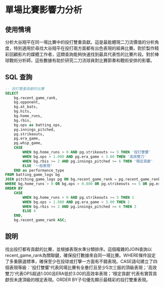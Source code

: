 # 單場比賽影響力分析

## 使用情境

分析大谷翔平在同一場比賽中的投打雙重貢獻。這是最能體現二刀流價值的分析角度，特別適用於尋找大谷翔平在投打兩方面都有出色表現的經典比賽。對於製作精彩回顧影片的媒體工作者，這類查詢能夠快速找到最具代表性的比賽片段。對於棒球戰術分析師，這些數據有助於研究二刀流球員對比賽節奏和戰術安排的影響。

## SQL 查詢

```sql
-- 投打雙重貢獻的比賽
SELECT 
    bg.recent_game_rank,
    bg.opponent,
    bg.at_bats,
    bg.hits,
    bg.home_runs,
    bg.rbis,
    bg.ops as batting_ops,
    pg.innings_pitched,
    pg.strikeouts,
    pg.era_game,
    pg.whip_game,
    CASE 
        WHEN bg.home_runs > 0 AND pg.strikeouts >= 5 THEN '投打雙響'
        WHEN bg.ops > 1.000 AND pg.era_game < 3.00 THEN '高效雙刀'
        WHEN bg.rbis >= 2 AND pg.innings_pitched >= 6 THEN '穩定貢獻'
        ELSE '一般表現'
    END as performance_type
FROM batting_game_logs bg
JOIN pitching_game_logs pg ON bg.recent_game_rank = pg.recent_game_rank
WHERE bg.home_runs > 0 OR bg.ops > 0.800 OR pg.strikeouts >= 5 OR pg.era_game < 4.00
ORDER BY 
    CASE 
        WHEN bg.home_runs > 0 AND pg.strikeouts >= 5 THEN 1
        WHEN bg.ops > 1.000 AND pg.era_game < 3.00 THEN 2
        WHEN bg.rbis >= 2 AND pg.innings_pitched >= 6 THEN 3
        ELSE 4
    END,
    bg.recent_game_rank ASC;
```

## 說明

找出投打都有貢獻的比賽，並根據表現水準分類排序。這個複雜的JOIN查詢以recent_game_rank為關聯鍵，確保投打數據來自同一場比賽。WHERE條件設定了多重篩選標準，確保至少在投球或打擊一方面有不錯表現。CASE語句建立了四個表現等級：'投打雙響'代表同場比賽有全壘打且至少5次三振的頂級表現；'高效雙刀'代表OPS超過1.000且ERA低於3.00的高效率表現；'穩定貢獻'代表有實質貢獻但未達頂級的穩定表現。ORDER BY子句優先顯示最精彩的投打雙重表現。